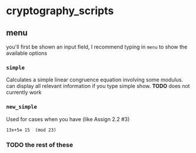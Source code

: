 # cryptography_scripts

## menu 
you'll first be shown an input field, I recommend typing in `menu` to show the available options

### `simple`
Calculates a simple linear congruence equation involving some modulus. can display all relevant information if you type simple show. __TODO__ does not currently work

### `new_simple`
Used for cases when you have (like Assign 2.2 #3)
```
13x+5≡ 15  (mod 23)
```

### TODO the rest of these
